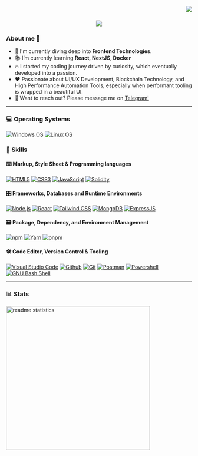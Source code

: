 <img align="right" src="https://visitor-badge.laobi.icu/badge?page_id=SnoepNFTs.SnoepNFTs" />

<h1 align="center">
    <img src="https://readme-typing-svg.herokuapp.com/?font=Righteous&size=35&center=true&vCenter=true&width=500&height=70&duration=4000&lines=Hi+There!+👋;+I'm+Snoep!+🍭;" />
</h1>


### About me 💯
- 🔭 I'm currently diving deep into **Frontend Technologies**.
- 📚 I’m currently learning **React, NextJS, Docker**
- 🔥 I started my coding journey driven by curiosity, which eventually developed into a passion. 
- ❤️ Passionate about UI/UX Development, Blockchain Technology, and High Performance Automation Tools, especially when performant tooling is wrapped in a beautiful UI.
- 💬 Want to reach out? Please message me on [Telegram!](t.me/snoep)

<hr/>

### 💻 Operating Systems
<p> 
    <a href="https://www.microsoft.com/en-gb/windows" target="_blank"><img alt="Windows OS"
        src="https://img.shields.io/badge/Windows-0078D6?style=for-the-badge&logo=windows&logoColor=white"/></a>
    <a href="https://www.linux.org/pages/download/" target="_blank"><img alt="Linux OS"
        src="https://img.shields.io/badge/Linux-e6e6e6?style=for-the-badge&logo=linux&logoColor=black"/></a>
</p>


### 🎯 Skills

#### ⌨️ Markup, Style Sheet & Programming languages

<p>
    <a href="https://developer.mozilla.org/en-US/docs/Web/HTML" target="_blank"><img alt="HTML5"
        src="https://img.shields.io/badge/HTML5-E34F26?style=for-the-badge&logo=html5&logoColor=white"/></a>
    <a href="https://developer.mozilla.org/en-US/docs/Web/CSS" target="_blank"><img alt="CSS3"
        src="https://img.shields.io/badge/CSS3-1572B6?style=for-the-badge&logo=css3&logoColor=white"/></a>
    <a href="https://developer.mozilla.org/en-US/docs/Web/JavaScript" target="_blank"><img alt="JavaScript"
        src="https://img.shields.io/badge/JavaScript-323330?style=for-the-badge&logo=javascript&logoColor=F7DF1E"/></a>
    <a href="https://docs.soliditylang.org" target="_blank"><img alt="Solidity"
        src="https://img.shields.io/badge/Solidity-e6e6e6?style=for-the-badge&logo=solidity&logoColor=black"/></a>
</p>

#### 🎛 Frameworks, Databases and Runtime Environments

<p>
    <a href="https://nodejs.org" target="_blank"><img alt="Node.js"
        src="https://img.shields.io/badge/Node.js-43853D?style=for-the-badge&logo=node.js&logoColor=white"/></a>
    <a href="https://react.dev/" target="_blank"><img alt="React"
        src="https://img.shields.io/badge/React-20232A?style=for-the-badge&logo=react&logoColor=61DAFB"/></a>
    <a href="https://tailwindcss.com" target="_blank"><img alt="Tailwind CSS"
        src="https://img.shields.io/badge/Tailwind%20CSS-%2338B2AC?style=for-the-badge&logo=tailwindcss&logoColor=white"/></a>
    <a href="https://www.mongodb.com/" target="_blank"><img alt="MongoDB"
        src="https://img.shields.io/badge/MongoDB-4EA94B?style=for-the-badge&logo=mongodb&logoColor=white"/></a>
    <a href="https://expressjs.com/" target="_blank"><img alt="ExpressJS"
        src="https://img.shields.io/badge/Express.js-%23404d59?style=for-the-badge&logo=express&logoColor=%2361DAFB"/></a>
</p>

#### 🗃 Package, Dependency, and Environment Management

<p>
    <a href="https://www.npmjs.com" target="_blank"><img alt="npm"
        src="https://img.shields.io/badge/npm-CB3837?style=for-the-badge&logo=npm&logoColor=white"/></a>
    <a href="https://yarnpkg.com" target="_blank"><img alt="Yarn"
        src="https://img.shields.io/badge/Yarn-2C8EBB?style=for-the-badge&logo=yarn&logoColor=white"/></a>
    <a href="https://pnpm.io" target="_blank"><img alt="pnpm"
        src="https://img.shields.io/badge/pnpm-%234a4a4a?style=for-the-badge&logo=pnpm&logoColor=f69220"/></a>
</p>

#### 🛠 Code Editor, Version Control & Tooling

<p>
    <a href="https://code.visualstudio.com/" target="_blank"><img alt="Visual Studio Code"
        src="https://img.shields.io/badge/Visual_Studio_Code-0078D4?style=for-the-badge&logo=visual%20studio%20code&logoColor=white"/></a>
    <a href="https://github.com/" target="_blank"><img alt="Github"
        src="https://img.shields.io/badge/GitHub-100000?style=for-the-badge&logo=github&logoColor=white"/></a>
    <a href="https://git-scm.com" target="_blank"><img alt="Git"
        src="https://img.shields.io/badge/Git-F05032?style=for-the-badge&logo=git&logoColor=white"/></a>
    <a href="https://www.postman.com" target="_blank"><img alt="Postman"
        src="https://img.shields.io/badge/Postman-FF6C37?style=for-the-badge&logo=Postman&logoColor=white"/></a>
    <a href="https://learn.microsoft.com/nl-nl/powershell/scripting/overview?view=powershell-7.4" target="_blank"><img alt="Powershell"
        src="https://img.shields.io/badge/Powershell-2CA5E0?style=for-the-badge&logo=powershell&logoColor=white"/></a>
    <a href="https://www.gnu.org/software/bash/" target="_blank"><img alt="GNU Bash Shell"
        src="https://img.shields.io/badge/GNU%20Bash-4EAA25?style=for-the-badge&logo=GNU%20Bash&logoColor=white"/></a>
</p>

<hr/>

### 📊 Stats

<div align=left>
  <img width=390 src="https://github-readme-stats-xi-bice-41.vercel.app/api?username=SnoepNFTs&count_private=true&include_all_commits=true&show_icons=true&theme=react&rank_icon=github&border_radius=10" alt="readme statistics" />
</div>

